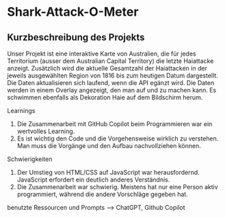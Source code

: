 # Shark-Attack-O-Meter

## Kurzbeschreibung des Projekts
Unser Projekt ist eine interaktive Karte von Australien, die für jedes Territorium (ausser dem Australian Capital Territory) die letzte Haiattacke anzeigt. Zusätzlich wird die aktuelle Gesamtzahl der Haiattacken in der jeweils ausgewählten Region von 1816 bis zum heutigen Datum dargestellt. Die Daten aktualisieren sich laufend, wenn die API egänzt wird. Die Daten werden in einem Overlay angezeigt, den man auf und zu machen kann. Es schwimmen ebenfalls als Dekoration Haie auf dem Bildschirm herum.

Learnings
1. Die Zusammenarbeit mit GitHub Copilot beim Programmieren war ein wertvolles Learning.
2. Es ist wichtig den Code und die Vorgehensweise wirklich zu verstehen. Man muss die Vorgänge und den Aufbau nachvollziehen können.

Schwierigkeiten
1. Der Umstieg von HTML/CSS auf JavaScript war herausfordernd. JavaScript erfordert ein deutlich anderes Verständnis.
2. Die Zusammenarbeit war schwierig. Meistens hat nur eine Person aktiv programmiert, während die andere Vorschläge gegeben hat.

benutzte Ressourcen und Prompts
--> ChatGPT, Github Copilot
